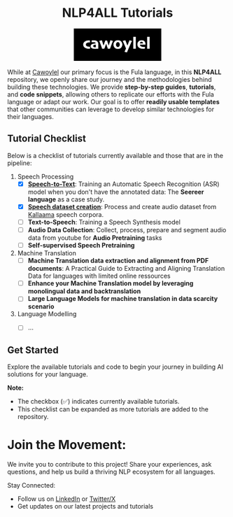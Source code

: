 <h1 align="center">NLP4ALL Tutorials</h1>

<p align="center">
  <img src="asr/illustrations/cawoylel.png", width=200" alt="transformer" width=600 class="center">
</p>


While at [Cawoylel](https://cawoylel.com/) our primary focus is the Fula language, in this **NLP4ALL** repository, we openly share our journey and the methodologies behind building these technologies. We provide **step-by-step guides**, **tutorials**, and **code snippets**, allowing others to replicate our efforts with the Fula language or adapt our work. Our goal is to offer **readily usable templates** that other communities can leverage to develop similar technologies for their languages. 

## Tutorial Checklist

Below is a checklist of tutorials currently available and those that are in the pipeline:

1. Speech Processing
    - [x] [**Speech-to-Text**](https://colab.research.google.com/github/cawoylel/nlp4all/blob/main/asr/src/asr_tutorial.ipynb#scrollTo=ZHqkn2_OCz4Y): Training an Automatic Speech Recognition (ASR) model when you don't have the annotated data: The **Seereer language** as a case study.
    - [x] [**Speech dataset creation**](https://github.com/cawoylel/nlp4all/blob/main/asr/src/KallaamaSpeechProcessing.ipynb): Process and create audio dataset from [Kallaama](https://www.openslr.org/151/) speech corpora.
    - [ ] **Text-to-Speech**: Training a Speech Synthesis model
    - [ ] **Audio Data Collection**: Collect, process, prepare and segment audio data from youtube for **Audio Pretraining** tasks
    - [ ] **Self-supervised Speech Pretraining**

2. Machine Translation
    - [ ] **Machine Translation data extraction and alignment from PDF documents**: A Practical Guide to Extracting and Aligning Translation Data for languages with limited online ressources
    - [ ] **Enhance your Machine Translation model by leveraging monolingual data and backtranslation**
    - [ ] **Large Language Models for machine translation in data scarcity scenario**

3. Language Modelling
    - [ ] ...

  
## Get Started

Explore the available tutorials and code to begin your journey in building AI solutions for your language.

**Note:**

* The checkbox (✅) indicates currently available tutorials. 
* This checklist can be expanded as more tutorials are added to the repository.
  
# Join the Movement:

We invite you to contribute to this project! Share your experiences, ask questions, and help us build a thriving NLP ecosystem for all languages.

Stay Connected:

- Follow us on [LinkedIn](https://www.linkedin.com/company/cawoylel/?viewAsMember=true) or [Twitter/X](https://twitter.com/cawoylel)
- Get updates on our latest projects and tutorials
